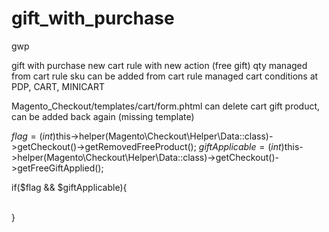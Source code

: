 # gift_with_purchase
gwp

gift with purchase
new cart rule with new action (free gift)
qty managed from cart rule
sku can be added from cart rule
managed cart conditions at PDP, CART, MINICART

Magento_Checkout/templates/cart/form.phtml
can delete cart gift product, can be added back again (missing template)

$flag = (int)$this->helper(Magento\Checkout\Helper\Data::class)->getCheckout()->getRemovedFreeProduct();
$giftApplicable = (int)$this->helper(Magento\Checkout\Helper\Data::class)->getCheckout()->getFreeGiftApplied();

if($flag && $giftApplicable){
 <div class="add_free_product_to_cart"> <?php echo __('You are eligible for free gift.');?>&nbsp;<a href="<?= rtrim($block->escapeUrl($block->getUrl('checkout/cart?fg=1')), '/') ?>"><?php echo __('Add free gift to shopping bag.');?></a></div>
}

